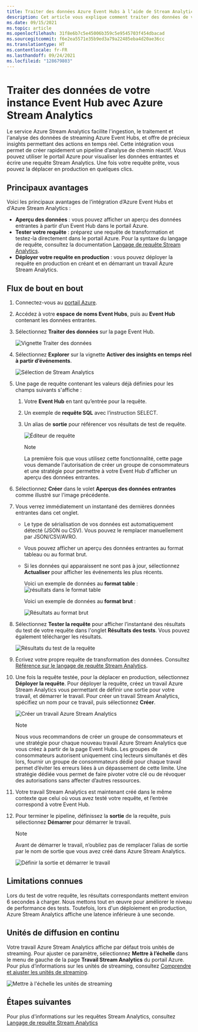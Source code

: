 ```yaml
---
title: Traiter des données Azure Event Hubs à l’aide de Stream Analytics | Microsoft Docs
description: Cet article vous explique comment traiter des données de votre instance Azure Event Hub à l’aide d’un travail Azure Stream Analytics.
ms.date: 09/15/2021
ms.topic: article
ms.openlocfilehash: 31f8e6b7c5e45006b359c5e9545703f454dbacad
ms.sourcegitcommit: f6e2ea5571e35b9ed3a79a22485eba4d20ae36cc
ms.translationtype: HT
ms.contentlocale: fr-FR
ms.lasthandoff: 09/24/2021
ms.locfileid: "128679803"
---
```

# <a name="process-data-from-your-event-hub-using-azure-stream-analytics"></a>Traiter des données de votre instance Event Hub avec Azure Stream Analytics 
Le service Azure Stream Analytics facilite l'ingestion, le traitement et l'analyse des données de streaming Azure Event Hubs, et offre de précieux insights permettant des actions en temps réel. Cette intégration vous permet de créer rapidement un pipeline d’analyse de chemin réactif. Vous pouvez utiliser le portail Azure pour visualiser les données entrantes et écrire une requête Stream Analytics. Une fois votre requête prête, vous pouvez la déplacer en production en quelques clics. 

## <a name="key-benefits"></a>Principaux avantages
Voici les principaux avantages de l’intégration d’Azure Event Hubs et d'Azure Stream Analytics : 
- **Aperçu des données** : vous pouvez afficher un aperçu des données entrantes à partir d’un Event Hub dans le portail Azure.
- **Tester votre requête** : préparez une requête de transformation et testez-la directement dans le portail Azure. Pour la syntaxe du langage de requête, consultez la documentation [Langage de requête Stream Analytics](/stream-analytics-query/built-in-functions-azure-stream-analytics).
- **Déployer votre requête en production** : vous pouvez déployer la requête en production en créant et en démarrant un travail Azure Stream Analytics.

## <a name="end-to-end-flow"></a>Flux de bout en bout

1. Connectez-vous au [portail Azure](https://portal.azure.com). 
1. Accédez à votre **espace de noms Event Hubs**, puis au **Event Hub** contenant les données entrantes. 
1. Sélectionnez **Traiter des données** sur la page Event Hub.  

    ![Vignette Traiter des données](./media/process-data-azure-stream-analytics/process-data-tile.png)
1. Sélectionnez **Explorer** sur la vignette **Activer des insights en temps réel à partir d’événements**. 

    ![Sélection de Stream Analytics](./media/process-data-azure-stream-analytics/process-data-page-explore-stream-analytics.png)
1. Une page de requête contenant les valeurs déjà définies pour les champs suivants s'affiche :
    1. Votre **Event Hub** en tant qu’entrée pour la requête.
    1. Un exemple de **requête SQL** avec l’instruction SELECT. 
    1. Un alias de **sortie** pour référencer vos résultats de test de requête. 

        ![Éditeur de requête](./media/process-data-azure-stream-analytics/query-editor.png)
        
        > [!NOTE]
        >  La première fois que vous utilisez cette fonctionnalité, cette page vous demande l'autorisation de créer un groupe de consommateurs et une stratégie pour permettre à votre Event Hub d'afficher un aperçu des données entrantes.
1. Sélectionnez **Créer** dans le volet **Aperçus des données entrantes** comme illustré sur l'image précédente. 
1. Vous verrez immédiatement un instantané des dernières données entrantes dans cet onglet.
    - Le type de sérialisation de vos données est automatiquement détecté (JSON ou CSV). Vous pouvez le remplacer manuellement par JSON/CSV/AVRO.
    - Vous pouvez afficher un aperçu des données entrantes au format tableau ou au format brut. 
    - Si les données qui apparaissent ne sont pas à jour, sélectionnez **Actualiser** pour afficher les événements les plus récents. 

        Voici un exemple de données au **format table** : ![ résultats dans le format table](./media/process-data-azure-stream-analytics/snapshot-results.png)

        Voici un exemple de données au **format brut** : 

        ![Résultats au format brut](./media/process-data-azure-stream-analytics/snapshot-results-raw-format.png)
1. Sélectionnez **Tester la requête** pour afficher l’instantané des résultats du test de votre requête dans l'onglet **Résultats des tests**. Vous pouvez également télécharger les résultats.

    ![Résultats du test de la requête](./media/process-data-azure-stream-analytics/test-results.png)
1. Écrivez votre propre requête de transformation des données. Consultez [Référence sur le langage de requête Stream Analytics](/stream-analytics-query/stream-analytics-query-language-reference).
1. Une fois la requête testée, pour la déplacer en production, sélectionnez **Déployer la requête**. Pour déployer la requête, créez un travail Azure Stream Analytics vous permettant de définir une sortie pour votre travail, et démarrer le travail. Pour créer un travail Stream Analytics, spécifiez un nom pour ce travail, puis sélectionnez **Créer**.

      ![Créer un travail Azure Stream Analytics](./media/process-data-azure-stream-analytics/create-stream-analytics-job.png)

      > [!NOTE] 
      >  Nous vous recommandons de créer un groupe de consommateurs et une stratégie pour chaque nouveau travail Azure Stream Analytics que vous créez à partir de la page Event Hubs. Les groupes de consommateurs autorisent uniquement cinq lecteurs simultanés et dès lors, fournir un groupe de consommateurs dédié pour chaque travail permet d’éviter les erreurs liées à un dépassement de cette limite. Une stratégie dédiée vous permet de faire pivoter votre clé ou de révoquer des autorisations sans affecter d’autres ressources. 
1. Votre travail Stream Analytics est maintenant créé dans le même contexte que celui où vous avez testé votre requête, et l’entrée correspond à votre Event Hub. 

9.  Pour terminer le pipeline, définissez la **sortie** de la requête, puis sélectionnez **Démarrer** pour démarrer le travail.

    > [!NOTE]
    > Avant de démarrer le travail, n’oubliez pas de remplacer l’alias de sortie par le nom de sortie que vous avez créé dans Azure Stream Analytics.

      ![Définir la sortie et démarrer le travail](./media/process-data-azure-stream-analytics/set-output-start-job.png)


## <a name="known-limitations"></a>Limitations connues
Lors du test de votre requête, les résultats correspondants mettent environ 6 secondes à charger. Nous mettons tout en œuvre pour améliorer le niveau de performance des tests. Toutefois, lors d'un déploiement en production, Azure Stream Analytics affiche une latence inférieure à une seconde.

## <a name="streaming-units"></a>Unités de diffusion en continu
Votre travail Azure Stream Analytics affiche par défaut trois unités de streaming. Pour ajuster ce paramètre, sélectionnez **Mettre à l’échelle** dans le menu de gauche de la page **Travail Stream Analytics** du portail Azure. Pour plus d’informations sur les unités de streaming, consultez [Comprendre et ajuster les unités de streaming](../stream-analytics/stream-analytics-streaming-unit-consumption.md).

![Mettre à l'échelle les unités de streaming](./media/process-data-azure-stream-analytics/scale.png)

## <a name="next-steps"></a>Étapes suivantes
Pour plus d'informations sur les requêtes Stream Analytics, consultez [Langage de requête Stream Analytics](/stream-analytics-query/built-in-functions-azure-stream-analytics)
